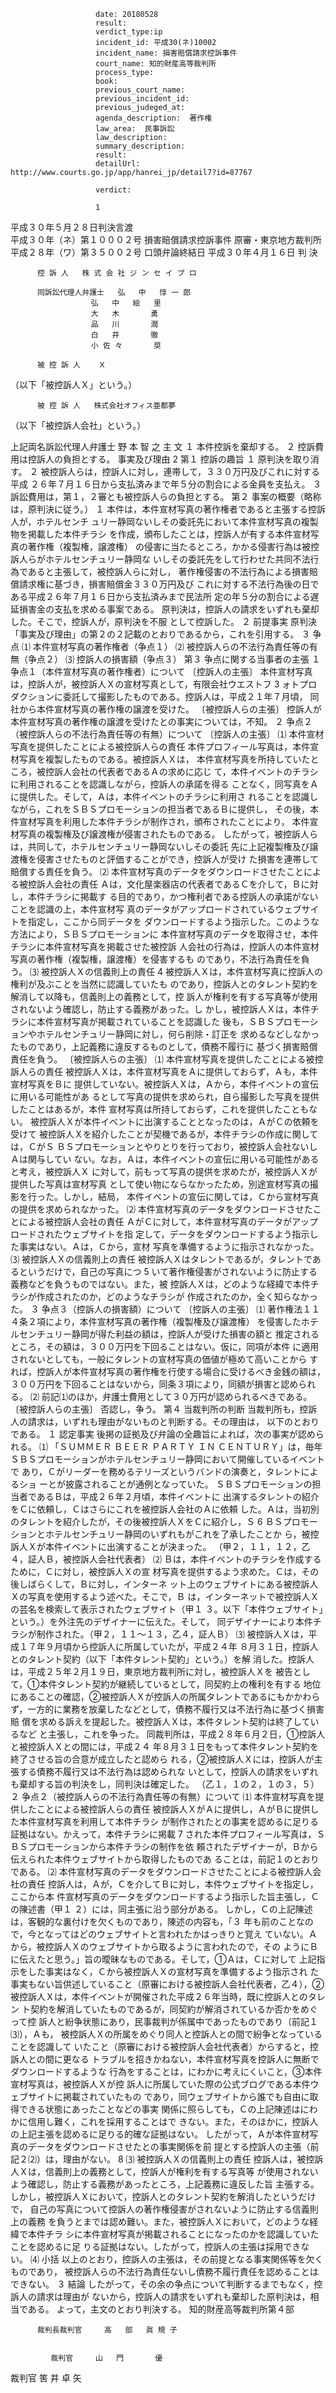 
                       date: 20180528
                       result: 
                       verdict_type:ip
                       incident_id: 平成30(ネ)10002
                       incident_name: 損害賠償請求控訴事件
                       court_name: 知的財産高等裁判所
                       process_type:
                       book: 
                       previous_court_name:
                       previous_incident_id:
                       previous_judeged_at:
                       agenda_description:  著作権
                       law_area:  民事訴訟
                       law_description: 
                       summary_description: 
                       result: 
                       detailUrl: http://www.courts.go.jp/app/hanrei_jp/detail7?id=87767

                       verdict:

                       1 
平成３０年５月２８日判決言渡  
平成３０年（ネ）第１０００２号 損害賠償請求控訴事件 
原審・東京地方裁判所平成２８年（ワ）第３５００２号 
口頭弁論終結日 平成３０年４月１６日 
            判    決 
     
          控 訴 人   株 式 会 社 ジ ン セ イ プ ロ 
           
          同訴訟代理人弁護士   弘   中   惇 一 郎 
                      弘   中   絵   里 
                      大   木       勇 
                      品   川       潤 
                      白   井       徹 
                      小 佐 々       奨 
     
          被 控 訴 人    Ｘ 
（以下「被控訴人Ｘ」という。） 
 
          被 控 訴 人   株式会社オフィス亜都夢 
（以下「被控訴人会社」という。） 
           
上記両名訴訟代理人弁護士   野   本   智   之 
            主    文 
       １ 本件控訴を棄却する。 
       ２ 控訴費用は控訴人の負担とする。 
            事実及び理由 
 2 
第１ 控訴の趣旨 
 １ 原判決を取り消す。 
２ 被控訴人らは，控訴人に対し，連帯して，３３０万円及びこれに対する平成
２６年７月１６日から支払済みまで年５分の割合による金員を支払え。 
３ 訴訟費用は，第１，２審とも被控訴人らの負担とする。 
第２ 事案の概要（略称は，原判決に従う。） 
 １ 本件は，本件宣材写真の著作権者であると主張する控訴人が，ホテルセンチ
ュリー静岡ないしその委託先において本件宣材写真の複製物を掲載した本件チラシ
を作成，頒布したことは，控訴人が有する本件宣材写真の著作権（複製権，譲渡権）
の侵害に当たるところ，かかる侵害行為は被控訴人らがホテルセンチュリー静岡な
いしその委託先をして行わせた共同不法行為であると主張して，被控訴人らに対し，
著作権侵害の不法行為による損害賠償請求権に基づき，損害賠償金３３０万円及び
これに対する不法行為後の日である平成２６年７月１６日から支払済みまで民法所
定の年５分の割合による遅延損害金の支払を求める事案である。 
 原判決は，控訴人の請求をいずれも棄却した。そこで，控訴人が，原判決を不服
として控訴した。 
 ２ 前提事実 
 原判決「事実及び理由」の第２の２記載のとおりであるから，これを引用する。 
 ３ 争点 
⑴ 本件宣材写真の著作権者（争点１） 
⑵ 被控訴人らの不法行為責任等の有無（争点２） 
⑶ 控訴人の損害額（争点３） 
第３ 争点に関する当事者の主張 
１ 争点１（本件宣材写真の著作権者）について 
〔控訴人の主張〕 
本件宣材写真は，控訴人が，被控訴人Ｘの宣材写真として，有限会社ウエストフ
 3 
ォトプロダクションに委託して撮影したものである。控訴人は，平成２１年７月頃，
同社から本件宣材写真の著作権の譲渡を受けた。 
〔被控訴人らの主張〕 
控訴人が本件宣材写真の著作権の譲渡を受けたとの事実については，不知。 
２ 争点２（被控訴人らの不法行為責任等の有無）について 
〔控訴人の主張〕 
⑴ 本件宣材写真を提供したことによる被控訴人らの責任 
本件プロフィール写真は，本件宣材写真を複製したものである。被控訴人Ｘは，
本件宣材写真を所持していたところ，被控訴人会社の代表者であるＡの求めに応じ
て，本件イベントのチラシに利用されることを認識しながら，控訴人の承諾を得る
ことなく，同写真をＡに提供した。そして，Ａは，本件イベントのチラシに利用さ
れることを認識しながら，これをＳＢＳプロモーションの担当者であるＢに提供し，
その後，本件宣材写真を利用した本件チラシが制作され，頒布されたことにより，
本件宣材写真の複製権及び譲渡権が侵害されたものである。 
したがって，被控訴人らは，共同して，ホテルセンチュリー静岡ないしその委託
先に上記複製権及び譲渡権を侵害させたものと評価することができ，控訴人が受け
た損害を連帯して賠償する責任を負う。 
⑵ 本件宣材写真のデータをダウンロードさせたことによる被控訴人会社の責任 
Ａは，文化屋楽器店の代表者であるＣを介して，Ｂに対し，本件チラシに掲載す
る目的であり，かつ権利者である控訴人の承諾がないことを認識の上，本件宣材写
真のデータがアップロードされているウェブサイトを指定し，ここから同データを
ダウンロードするよう指示した。このような方法により，ＳＢＳプロモーションに
本件宣材写真のデータを取得させ，本件チラシに本件宣材写真を掲載させた被控訴
人会社の行為は，控訴人の本件宣材写真の著作権（複製権，譲渡権）を侵害するも
のであり，不法行為責任を負う。 
⑶ 被控訴人Ｘの信義則上の責任 
 4 
被控訴人Ｘは，本件宣材写真に控訴人の権利が及ぶことを当然に認識していたも
のであり，控訴人とのタレント契約を解消して以降も，信義則上の義務として，控
訴人が権利を有する写真等が使用されないよう確認し，防止する義務があった。し
かし，被控訴人Ｘは，本件チラシに本件宣材写真が掲載されていることを認識した
後も，ＳＢＳプロモーションやホテルセンチュリー静岡に対し，何ら削除・訂正を
求めるなどしなかったものであり，上記義務に違反するものとして，債務不履行に
基づく損害賠償責任を負う。 
〔被控訴人らの主張〕 
⑴ 本件宣材写真を提供したことによる被控訴人らの責任 
被控訴人Ｘは，本件宣材写真をＡに提供しておらず，Ａも，本件宣材写真をＢに
提供していない。被控訴人Ｘは，Ａから，本件イベントの宣伝に用いる可能性があ
るとして写真の提供を求められ，自ら撮影した写真を提供したことはあるが，本件
宣材写真は所持しておらず，これを提供したこともない。 
被控訴人Ｘが本件イベントに出演することとなったのは，ＡがＣの依頼を受けて
被控訴人Ｘを紹介したことが契機であるが，本件チラシの作成に関しては，ＣがＳ
ＢＳプロモーションとやりとりを行っており，被控訴人会社ないしＡは関与してい
ない。なお，Ａは，本件イベントの宣伝に用いる可能性があると考え，被控訴人Ｘ
に対して，前もって写真の提供を求めたが，被控訴人Ｘが提供した写真は宣材写真
として使い物にならなかったため，別途宣材写真の撮影を行った。しかし，結局，
本件イベントの宣伝に関しては，Ｃから宣材写真の提供を求められなかった。 
⑵ 本件宣材写真のデータをダウンロードさせたことによる被控訴人会社の責任 
ＡがＣに対して，本件宣材写真のデータがアップロードされたウェブサイトを指
定して，データをダウンロードするよう指示した事実はない。Ａは，Ｃから，宣材
写真を準備するように指示されなかった。 
⑶ 被控訴人Ｘの信義則上の責任 
被控訴人Ｘはタレントであるが，タレントであるというだけで，自己の写真につ
 5 
いて著作権侵害がされないように防止する義務などを負うものではない。また，被
控訴人Ｘは，どのような経緯で本件チラシが作成されたのか，どのようなチラシが
作成されたのか，全く知らなかった。 
３ 争点３（控訴人の損害額）について 
〔控訴人の主張〕 
⑴ 著作権法１１４条２項により，本件宣材写真の著作権（複製権及び譲渡権）
を侵害したホテルセンチュリー静岡が得た利益の額は，控訴人が受けた損害の額と
推定されるところ，その額は，３００万円を下回ることはない。仮に，同項が本件
に適用されないとしても，一般にタレントの宣材写真の価値が極めて高いことから
すれば，控訴人が本件宣材写真の著作権を行使する場合に受けるべき金銭の額は，
３００万円を下回ることはないから，同条３項により，同額が損害と認められる。 
⑵ 前記⑴のほか，弁護士費用として３０万円が認められるべきである。 
〔被控訴人らの主張〕 
否認し，争う。 
第４ 当裁判所の判断 
 当裁判所も，控訴人の請求は，いずれも理由がないものと判断する。その理由は，
以下のとおりである。 
 １ 認定事実 
 後掲の証拠及び弁論の全趣旨によれば，次の事実が認められる。 
 ⑴ 「ＳＵＭＭＥＲ ＢＥＥＲ ＰＡＲＴＹ ＩＮ ＣＥＮＴＵＲＹ」は，毎年
ＳＢＳプロモーションがホテルセンチュリー静岡において開催しているイベントで
あり，Ｃがリーダーを務めるテリーズというバンドの演奏と，タレントによるショ
ーとが披露されることが通例となっていた。 
 ＳＢＳプロモーションの担当者であるＢは，平成２６年２月頃，本件イベントに
出演するタレントの紹介をＣに依頼し，Ｃはさらにこれを被控訴人会社のＡに依頼
した。Ａは，当初別のタレントを紹介したが，その後被控訴人ＸをＣに紹介し，Ｓ
 6 
ＢＳプロモーションとホテルセンチュリー静岡のいずれもがこれを了承したことか
ら，被控訴人Ｘが本件イベントに出演することが決まった。 
（甲２，１１，１２，乙４，証人Ｂ，被控訴人会社代表者） 
 ⑵ Ｂは，本件イベントのチラシを作成するために，Ｃに対し，被控訴人Ｘの宣
材写真を提供するよう求めた。Ｃは，その後しばらくして，Ｂに対し，インターネ
ット上のウェブサイトにある被控訴人Ｘの写真を使用するよう述べた。そこで，Ｂ
は，インターネットで被控訴人Ｘの芸名を検索して表示されたウェブサイト（甲１
３。以下「本件ウェブサイト」という。）を外注先のデザイナーに伝えた。そして，
同デザイナーにより本件チラシが制作された。（甲２，１１～１３，乙４，証人Ｂ） 
 ⑶ 被控訴人Ｘは，平成１７年９月頃から控訴人に所属していたが，平成２４年
８月３１日，控訴人とのタレント契約（以下「本件タレント契約」という。）を解
消した。控訴人は，平成２５年２月１９日，東京地方裁判所に対し，被控訴人Ｘを
被告として，①本件タレント契約が継続しているとして，同契約上の権利を有する
地位にあることの確認，②被控訴人Ｘが控訴人の所属タレントであるにもかかわら
ず，一方的に業務を放棄したなどとして，債務不履行又は不法行為に基づく損害賠
償を求める訴えを提起した。被控訴人Ｘは，本件タレント契約は終了しているなど
と主張し，これを争った。 
 同裁判所は，平成２８年６月２日，①控訴人と被控訴人Ｘとの間には，平成２４
年８月３１日をもって本件タレント契約を終了させる旨の合意が成立したと認めら
れる，②被控訴人Ｘには，控訴人が主張する債務不履行又は不法行為は認められな
いとして，控訴人の請求をいずれも棄却する旨の判決をし，同判決は確定した。 
（乙１，１の２，１の３，５） 
 ２ 争点２（被控訴人らの不法行為責任等の有無）について 
⑴ 本件宣材写真を提供したことによる被控訴人らの責任 
被控訴人ＸがＡに提供し，ＡがＢに提供した本件宣材写真を利用して本件チラシ
が制作されたとの事実を認めるに足りる証拠はない。かえって，本件チラシに掲載
 7 
された本件プロフィール写真は，ＳＢＳプロモーションから本件チラシの制作を依
頼されたデザイナーが，Ｂから伝えられた本件ウェブサイトから取得したものであ
ることは，前記１のとおりである。 
 ⑵ 本件宣材写真のデータをダウンロードさせたことによる被控訴人会社の責任 
控訴人は，Ａが，Ｃを介してＢに対し，本件ウェブサイトを指定し，ここから本
件宣材写真のデータをダウンロードするよう指示した旨主張し，Ｃの陳述書（甲１
２）には，同主張に沿う部分がある。 
しかし，Ｃの上記陳述は，客観的な裏付けを欠くものであり，陳述の内容も，「３
年も前のことなので，今となってはどのウェブサイトと言われたかはっきりと覚え
ていない。Ａから，被控訴人Ｘのウェブサイトから取るように言われたので，その
ようにＢに伝えたと思う。」旨の曖昧なものである。そして，①Ａは，Ｃに対して
上記指示をした事実はなく，Ｃから被控訴人Ｘの宣材写真を準備するよう指示され
た事実もない旨供述していること（原審における被控訴人会社代表者，乙４），②
被控訴人Ｘは，本件イベントが開催された平成２６年当時，既に控訴人とのタレン
ト契約を解消していたものであるが，同契約が解消されているか否かをめぐって控
訴人と紛争状態にあり，民事裁判が係属中であったものであり（前記１⑶），Ａも，
被控訴人Ｘの所属をめぐり同人と控訴人との間で紛争となっていることを認識して
いたこと（原審における被控訴人会社代表者）からすると，控訴人との間に更なる
トラブルを招きかねない，本件宣材写真を控訴人に無断でダウンロードするような
行為をすることは，にわかに考えにくいこと，③本件宣材写真は，被控訴人Ｘが控
訴人に所属していた際の公式ブログである本件ウェブサイトに掲載されていたもの
であり，同ウェブサイトから誰でも自由に取得できる状態にあったことなどの事実
関係に照らしても，Ｃの上記陳述はにわかに信用し難く，これを採用することはで
きない。また，そのほかに，控訴人の上記主張を認めるに足りる的確な証拠はない。 
したがって，Ａが本件宣材写真のデータをダウンロードさせたとの事実関係を前
提とする控訴人の主張（前記２⑵）は，理由がない。 
 8 
⑶ 被控訴人Ｘの信義則上の責任 
控訴人は，被控訴人Ｘは，信義則上の義務として，控訴人が権利を有する写真等
が使用されないよう確認し，防止する義務があったところ，上記義務に違反した旨
主張する。 
しかし，被控訴人Ｘにおいて，控訴人とのタレント契約を解消したというだけで，
自己の写真について控訴人の著作権侵害がされないように防止する信義則上の義務
を負うとまでは認め難い。また，被控訴人Ｘにおいて，どのような経緯で本件チラ
シに本件宣材写真が掲載されることになったのかを認識していたことを認めるに足
りる証拠はない。したがって，控訴人の主張は採用できない。 
 ⑷ 小括 
 以上のとおり，控訴人の主張は，その前提となる事実関係等を欠くものであり，
被控訴人らの不法行為責任ないし債務不履行責任を認めることはできない。 
３ 結論 
したがって，その余の争点について判断するまでもなく，控訴人の請求は理由が
ないから，控訴人の請求をいずれも棄却した原判決は，相当である。 
 よって，主文のとおり判決する。 
     知的財産高等裁判所第４部 
 
          裁判長裁判官     高   部   眞 規 子 
 
  
             裁判官     山   門       優 
 
 
              
裁判官     筈   井   卓   矢 

                    